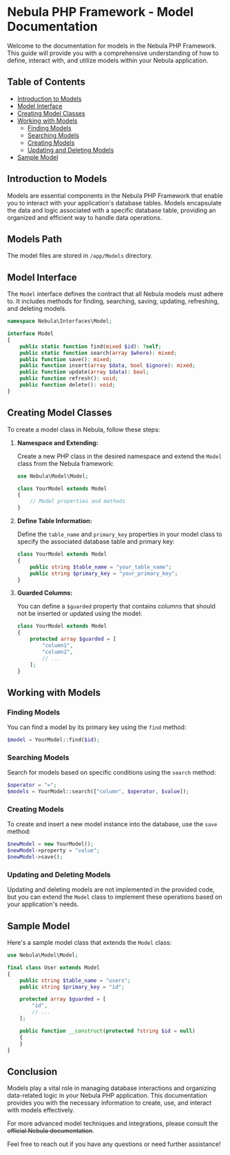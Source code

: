 # Nebula PHP Framework - Model Documentation

Welcome to the documentation for models in the Nebula PHP Framework. This guide will provide you with a comprehensive understanding of how to define, interact with, and utilize models within your Nebula application.

## Table of Contents

- [Introduction to Models](#introduction-to-models)
- [Model Interface](#model-interface)
- [Creating Model Classes](#creating-model-classes)
- [Working with Models](#working-with-models)
  - [Finding Models](#finding-models)
  - [Searching Models](#searching-models)
  - [Creating Models](#creating-models)
  - [Updating and Deleting Models](#updating-and-deleting-models)
- [Sample Model](#sample-model)

## Introduction to Models

Models are essential components in the Nebula PHP Framework that enable you to interact with your application's database tables. Models encapsulate the data and logic associated with a specific database table, providing an organized and efficient way to handle data operations.

## Models Path

The model files are stored in `/app/Models` directory.

## Model Interface

The `Model` interface defines the contract that all Nebula models must adhere to. It includes methods for finding, searching, saving, updating, refreshing, and deleting models.

```php
namespace Nebula\Interfaces\Model;

interface Model 
{
    public static function find(mixed $id): ?self;
    public static function search(array $where): mixed;
    public function save(): mixed;
    public function insert(array $data, bool $ignore): mixed;
    public function update(array $data): bool;
    public function refresh(): void;
    public function delete(): void;
}
```

## Creating Model Classes

To create a model class in Nebula, follow these steps:

1. **Namespace and Extending:**

   Create a new PHP class in the desired namespace and extend the `Model` class from the Nebula framework:

   ```php
   use Nebula\Model\Model;

   class YourModel extends Model
   {
       // Model properties and methods
   }
   ```

2. **Define Table Information:**

   Define the `table_name` and `primary_key` properties in your model class to specify the associated database table and primary key:

   ```php
   class YourModel extends Model
   {
       public string $table_name = "your_table_name";
       public string $primary_key = "your_primary_key";
   }
   ```

3. **Guarded Columns:**

   You can define a `$guarded` property that contains columns that should not be inserted or updated using the model:

   ```php
   class YourModel extends Model
   {
       protected array $guarded = [
           "column1",
           "column2",
           // ...
       ];
   }
   ```

## Working with Models

### Finding Models

You can find a model by its primary key using the `find` method:

```php
$model = YourModel::find($id);
```

### Searching Models

Search for models based on specific conditions using the `search` method:

```php
$operator = "=";
$models = YourModel::search(["column", $operator, $value]);
```

### Creating Models

To create and insert a new model instance into the database, use the `save` method:

```php
$newModel = new YourModel();
$newModel->property = "value";
$newModel->save();
```

### Updating and Deleting Models

Updating and deleting models are not implemented in the provided code, but you can extend the `Model` class to implement these operations based on your application's needs.

## Sample Model

Here's a sample model class that extends the `Model` class:

```php
use Nebula\Model\Model;

final class User extends Model
{
    public string $table_name = "users";
    public string $primary_key = "id";

    protected array $guarded = [
        "id",
        // ...
    ];

    public function __construct(protected ?string $id = null)
    {
    }
}
```

## Conclusion

Models play a vital role in managing database interactions and organizing data-related logic in your Nebula PHP application. This documentation provides you with the necessary information to create, use, and interact with models effectively.

For more advanced model techniques and integrations, please consult the <s>official Nebula documentation</s>.

Feel free to reach out if you have any questions or need further assistance!
